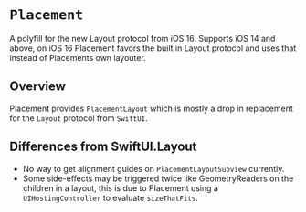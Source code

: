 # ``Placement``

A polyfill for the new Layout protocol from iOS 16. Supports iOS 14 and above, on iOS 16 Placement favors the built in Layout protocol and uses that instead of Placements own layouter.

## Overview

Placement provides ``PlacementLayout`` which is mostly a drop in replacement for the `Layout` protocol from `SwiftUI`.

## Differences from SwiftUI.Layout

- No way to get alignment guides on ``PlacementLayoutSubview`` currently.
- Some side-effects may be triggered twice like GeometryReaders on the children in a layout, this is due to Placement using a `UIHostingController` to evaluate `sizeThatFits`.
